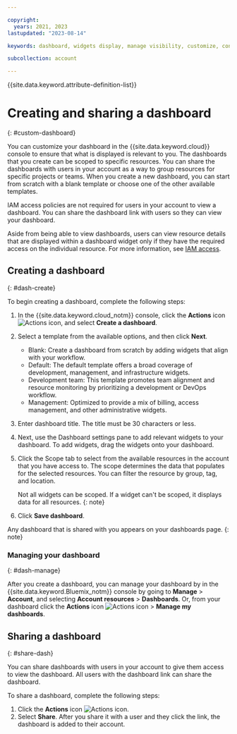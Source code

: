 ```yaml
---

copyright:
  years: 2021, 2023
lastupdated: "2023-08-14"

keywords: dashboard, widgets display, manage visibility, customize, console, dashboard templates

subcollection: account

---
```


{{site.data.keyword.attribute-definition-list}}


# Creating and sharing a dashboard
{: #custom-dashboard}

You can customize your dashboard in the {{site.data.keyword.cloud}} console to ensure that what is displayed is relevant to you. The dashboards that you create can be scoped to specific resources. You can share the dashboards with users in your account as a way to group resources for specific projects or teams. When you create a new dashboard, you can start from scratch with a blank template or choose one of the other available templates.

IAM access policies are not required for users in your account to view a dashboard. You can share the dashboard link with users so they can view your dashboard.

Aside from being able to view dashboards, users can view resource details that are displayed within a dashboard widget only if they have the required access on the individual resource. For more information, see [IAM access](/docs/account?topic=account-userroles).

## Creating a dashboard
{: #dash-create}

To begin creating a dashboard, complete the following steps:

1. In the {{site.data.keyword.cloud_notm}} console, click the **Actions** icon ![Actions icon](../icons/action-menu-icon.svg "Actions"), and select **Create a dashboard**.
2. Select a template from the available options, and then click **Next**.
   * Blank: Create a dashboard from scratch by adding widgets that align with your workflow.
   * Default: The default template offers a broad coverage of development, management, and infrastructure widgets.
   * Development team: This template promotes team alignment and resource monitoring by prioritizing a development or DevOps workflow.
   * Management: Optimized to provide a mix of billing, access management, and other administrative widgets.
3. Enter dashboard title. The title must be 30 characters or less.
4. Next, use the Dashboard settings pane to add relevant widgets to your dashboard. To add widgets, drag the widgets onto your dashboard.
5. Click the Scope tab to select from the available resources in the account that you have access to. The scope determines the data that populates for the selected resources. You can filter the resource by group, tag, and location.

   Not all widgets can be scoped. If a widget can't be scoped, it displays data for all resources.
   {: note}

6. Click **Save dashboard**.

Any dashboard that is shared with you appears on your dashboards page.
{: note}

### Managing your dashboard
{: #dash-manage}

After you create a dashboard, you can manage your dashboard by in the {{site.data.keyword.Bluemix_notm}} console by going to **Manage** > **Account**, and selecting **Account resources** > **Dashboards**. Or, from your dashboard click the **Actions** icon ![Actions icon](../icons/action-menu-icon.svg "Actions") > **Manage my dashboards**.

## Sharing a dashboard
{: #share-dash}

You can share dashboards with users in your account to give them access to view the dashboard. All users with the dashboard link can share the dashboard.

To share a dashboard, complete the following steps:

1. Click the **Actions** icon ![Actions icon](../icons/action-menu-icon.svg "Actions").
1. Select **Share**. After you share it with a user and they click the link, the dashboard is added to their account.
